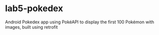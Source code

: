 # lab5-pokedex
Android Pokedex app using PokéAPI to display the first 100 Pokémon with images, built using retrofit
